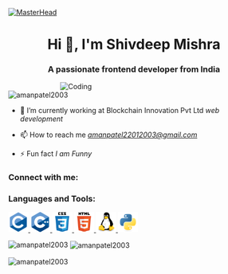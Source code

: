 [![MasterHead ](https://kids.kiddle.co/images/8/85/RippleCarry2.gif)](https://shivdeep2002.io)
<h1 align="center">Hi 👋, I'm Shivdeep Mishra</h1>
<h3 align="center">A passionate frontend developer from India</h3>
<img align="right" alt="Coding" width="400" src="https://media.giphy.com/media/qgQUggAC3Pfv687qPC/giphy.gif">
<p align="left"> <img src="https://komarev.com/ghpvc/?username=amanpatel2003&label=Profile%20views&color=0e75b6&style=flat" alt="amanpatel2003" /> </p>

- 🌱 I’m currently working at Blockchain Innovation Pvt Ltd *web development*

- 📫 How to reach me *amanpatel22012003@gmail.com*

- ⚡ Fun fact *I am Funny*

<h3 align="left">Connect with me:</h3>
<p align="left">
</p>

<h3 align="left">Languages and Tools:</h3>
<p align="left"> <a href="https://www.cprogramming.com/" target="_blank" rel="noreferrer"> <img src="https://raw.githubusercontent.com/devicons/devicon/master/icons/c/c-original.svg" alt="c" width="40" height="40"/> </a> <a href="https://www.w3schools.com/cpp/" target="_blank" rel="noreferrer"> <img src="https://raw.githubusercontent.com/devicons/devicon/master/icons/cplusplus/cplusplus-original.svg" alt="cplusplus" width="40" height="40"/> </a> <a href="https://www.w3schools.com/css/" target="_blank" rel="noreferrer"> <img src="https://raw.githubusercontent.com/devicons/devicon/master/icons/css3/css3-original-wordmark.svg" alt="css3" width="40" height="40"/> </a> <a href="https://www.w3.org/html/" target="_blank" rel="noreferrer"> <img src="https://raw.githubusercontent.com/devicons/devicon/master/icons/html5/html5-original-wordmark.svg" alt="html5" width="40" height="40"/> </a> <a href="https://www.linux.org/" target="_blank" rel="noreferrer"> <img src="https://raw.githubusercontent.com/devicons/devicon/master/icons/linux/linux-original.svg" alt="linux" width="40" height="40"/> </a> <a href="https://www.python.org" target="_blank" rel="noreferrer"> <img src="https://raw.githubusercontent.com/devicons/devicon/master/icons/python/python-original.svg" alt="python" width="40" height="40"/> </a> </p>

<p><img align="left" src="https://github-readme-stats.vercel.app/api/top-langs?username=amanpatel2003&show_icons=true&locale=en&layout=compact" alt="amanpatel2003" /></p>

<p>&nbsp;<img align="center" src="https://github-readme-stats.vercel.app/api?username=amanpatel2003&show_icons=true&locale=en" alt="amanpatel2003" /></p>

<p><img align="center" src="https://github-readme-streak-stats.herokuapp.com/?user=amanpatel2003&" alt="amanpatel2003" /></p>
